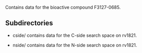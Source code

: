 Contains data for the bioactive compound F3127-0685.

## Subdirectories

- cside/ contains data for the C-side search space on rv1821.

- nside/ contains data for the N-side search space on rv1821.

